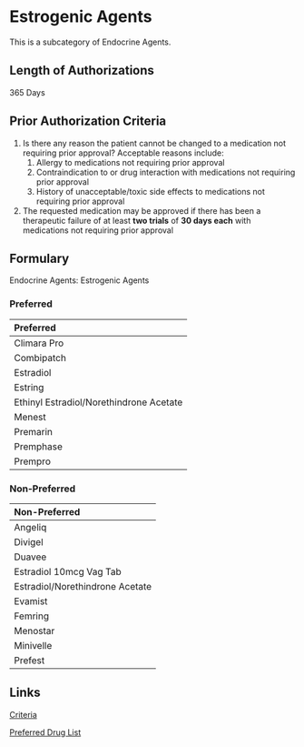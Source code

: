 # Estrogenic Agents

This is a subcategory of Endocrine Agents.

## Length of Authorizations

365 Days

## Prior Authorization Criteria

1.  Is there any reason the patient cannot be changed to a medication not requiring prior approval? Acceptable reasons include:
    1.  Allergy to medications not requiring prior approval
    2.  Contraindication to or drug interaction with medications not requiring prior approval
    3.  History of unacceptable/toxic side effects to medications not requiring prior approval
2.  The requested medication may be approved if there has been a therapeutic failure of at least **two trials** of **30 days each** with medications not requiring prior approval

## Formulary

Endocrine Agents: Estrogenic Agents

### Preferred

| Preferred                               |
| :-------------------------------------- |
| Climara Pro                             |
| Combipatch                              |
| Estradiol                               |
| Estring                                 |
| Ethinyl Estradiol/Norethindrone Acetate |
| Menest                                  |
| Premarin                                |
| Premphase                               |
| Prempro                                 |

### Non-Preferred

| Non-Preferred                   |
| :------------------------------ |
| Angeliq                         |
| Divigel                         |
| Duavee                          |
| Estradiol 10mcg Vag Tab         |
| Estradiol/Norethindrone Acetate |
| Evamist                         |
| Femring                         |
| Menostar                        |
| Minivelle                       |
| Prefest                         |

## Links

[Criteria](https://pharmacy.medicaid.ohio.gov/sites/default/files/20220415_UPDL_Criteria_FINAL_.pdf#page=53)

[Preferred Drug List](https://pharmacy.medicaid.ohio.gov/sites/default/files/20220701_UPDL_FINAL.pdf#page=21)